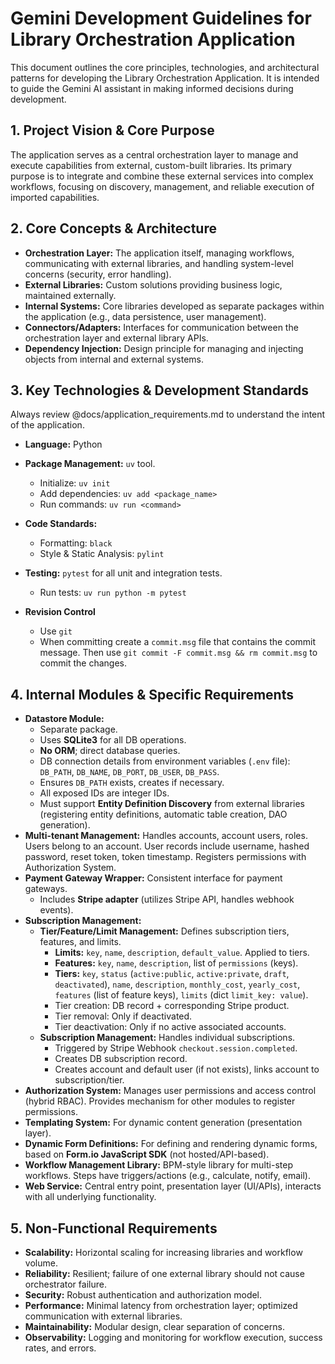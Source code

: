 # Gemini Development Guidelines for Library Orchestration Application

This document outlines the core principles, technologies, and architectural patterns for developing the Library Orchestration Application. It is intended to guide the Gemini AI assistant in making informed decisions during development.

## 1. Project Vision & Core Purpose

The application serves as a central orchestration layer to manage and execute capabilities from external, custom-built libraries. Its primary purpose is to integrate and combine these external services into complex workflows, focusing on discovery, management, and reliable execution of imported capabilities.

## 2. Core Concepts & Architecture

*   **Orchestration Layer:** The application itself, managing workflows, communicating with external libraries, and handling system-level concerns (security, error handling).
*   **External Libraries:** Custom solutions providing business logic, maintained externally.
*   **Internal Systems:** Core libraries developed as separate packages within the application (e.g., data persistence, user management).
*   **Connectors/Adapters:** Interfaces for communication between the orchestration layer and external library APIs.
*   **Dependency Injection:** Design principle for managing and injecting objects from internal and external systems.

## 3. Key Technologies & Development Standards

Always review @docs/application_requirements.md to understand the intent of the application.

*   **Language:** Python
*   **Package Management:** `uv` tool.
    *   Initialize: `uv init`
    *   Add dependencies: `uv add <package_name>`
    *   Run commands: `uv run <command>`
*   **Code Standards:**
    *   Formatting: `black`
    *   Style & Static Analysis: `pylint`
*   **Testing:** `pytest` for all unit and integration tests.
    *   Run tests: `uv run python -m pytest`

*   **Revision Control**
    *   Use `git`
    *   When committing create a `commit.msg` file that contains the commit message.  Then use ```git commit -F commit.msg && rm commit.msg``` to commit the changes.

## 4. Internal Modules & Specific Requirements

*   **Datastore Module:**
    *   Separate package.
    *   Uses **SQLite3** for all DB operations.
    *   **No ORM**; direct database queries.
    *   DB connection details from environment variables (`.env` file): `DB_PATH`, `DB_NAME`, `DB_PORT`, `DB_USER`, `DB_PASS`.
    *   Ensures `DB_PATH` exists, creates if necessary.
    *   All exposed IDs are integer IDs.
    *   Must support **Entity Definition Discovery** from external libraries (registering entity definitions, automatic table creation, DAO generation).
*   **Multi-tenant Management:** Handles accounts, account users, roles. Users belong to an account. User records include username, hashed password, reset token, token timestamp. Registers permissions with Authorization System.
*   **Payment Gateway Wrapper:** Consistent interface for payment gateways.
    *   Includes **Stripe adapter** (utilizes Stripe API, handles webhook events).
*   **Subscription Management:**
    *   **Tier/Feature/Limit Management:** Defines subscription tiers, features, and limits.
        *   **Limits:** `key`, `name`, `description`, `default_value`. Applied to tiers.
        *   **Features:** `key`, `name`, `description`, list of `permissions` (keys).
        *   **Tiers:** `key`, `status` (`active:public`, `active:private`, `draft`, `deactivated`), `name`, `description`, `monthly_cost`, `yearly_cost`, `features` (list of feature keys), `limits` (dict `limit_key: value`).
        *   Tier creation: DB record + corresponding Stripe product.
        *   Tier removal: Only if deactivated.
        *   Tier deactivation: Only if no active associated accounts.
    *   **Subscription Management:** Handles individual subscriptions.
        *   Triggered by Stripe Webhook `checkout.session.completed`.
        *   Creates DB subscription record.
        *   Creates account and default user (if not exists), links account to subscription/tier.
*   **Authorization System:** Manages user permissions and access control (hybrid RBAC). Provides mechanism for other modules to register permissions.
*   **Templating System:** For dynamic content generation (presentation layer).
*   **Dynamic Form Definitions:** For defining and rendering dynamic forms, based on **Form.io JavaScript SDK** (not hosted/API-based).
*   **Workflow Management Library:** BPM-style library for multi-step workflows. Steps have triggers/actions (e.g., calculate, notify, email).
*   **Web Service:** Central entry point, presentation layer (UI/APIs), interacts with all underlying functionality.

## 5. Non-Functional Requirements

*   **Scalability:** Horizontal scaling for increasing libraries and workflow volume.
*   **Reliability:** Resilient; failure of one external library should not cause orchestrator failure.
*   **Security:** Robust authentication and authorization model.
*   **Performance:** Minimal latency from orchestration layer; optimized communication with external libraries.
*   **Maintainability:** Modular design, clear separation of concerns.
*   **Observability:** Logging and monitoring for workflow execution, success rates, and errors.